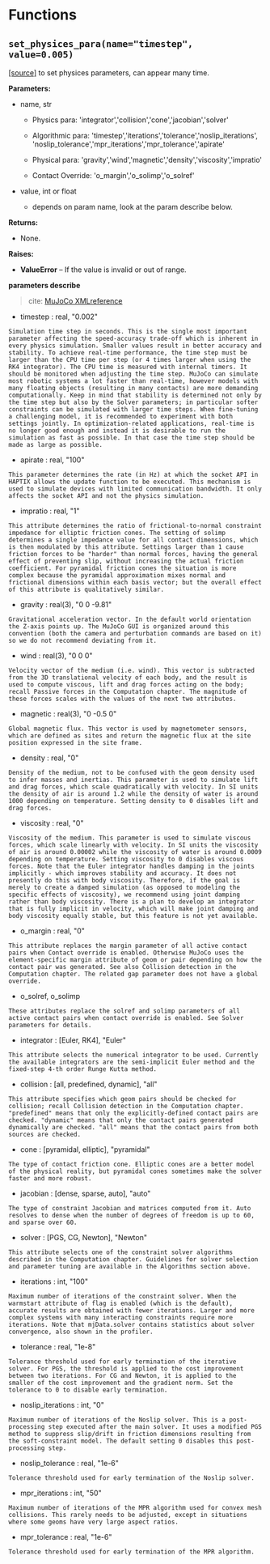 # Functions


## `set_physices_para(name="timestep", value=0.005)`


[[source]](http://www.mujoco.org/book/XMLreference.html) to set physices parameters, can appear many time.


**Parameters:**	   
- name, str
    - Physics para: 'integrator','collision','cone','jacobian','solver'

    - Algorithmic para: 'timestep','iterations','tolerance','noslip_iterations',
   'noslip_tolerance','mpr_iterations','mpr_tolerance','apirate'

    - Physical para: 'gravity','wind','magnetic','density','viscosity','impratio'

    - Contact Override: 'o_margin','o_solimp','o_solref'

- value, int or float
    - depends on param name, look at the param describe below.              

**Returns:**	

- None.

**Raises:**

- **ValueError** – If the value is invalid or out of range.


**parameters describe**

> cite: [MuJoCo XMLreference](http://www.mujoco.org/book/XMLreference.html) 

    
   - timestep : real, "0.002"

    Simulation time step in seconds. This is the single most important parameter affecting the speed-accuracy trade-off which is inherent in every physics simulation. Smaller values result in better accuracy and stability. To achieve real-time performance, the time step must be larger than the CPU time per step (or 4 times larger when using the RK4 integrator). The CPU time is measured with internal timers. It should be monitored when adjusting the time step. MuJoCo can simulate most robotic systems a lot faster than real-time, however models with many floating objects (resulting in many contacts) are more demanding computationally. Keep in mind that stability is determined not only by the time step but also by the Solver parameters; in particular softer constraints can be simulated with larger time steps. When fine-tuning a challenging model, it is recommended to experiment with both settings jointly. In optimization-related applications, real-time is no longer good enough and instead it is desirable to run the simulation as fast as possible. In that case the time step should be made as large as possible.
    
    
   - apirate : real, "100"

    This parameter determines the rate (in Hz) at which the socket API in HAPTIX allows the update function to be executed. This mechanism is used to simulate devices with limited communication bandwidth. It only affects the socket API and not the physics simulation.


   - impratio : real, "1"

    This attribute determines the ratio of frictional-to-normal constraint impedance for elliptic friction cones. The setting of solimp determines a single impedance value for all contact dimensions, which is then modulated by this attribute. Settings larger than 1 cause friction forces to be "harder" than normal forces, having the general effect of preventing slip, without increasing the actual friction coefficient. For pyramidal friction cones the situation is more complex because the pyramidal approximation mixes normal and frictional dimensions within each basis vector; but the overall effect of this attribute is qualitatively similar.


   - gravity : real(3), "0 0 -9.81"

    Gravitational acceleration vector. In the default world orientation the Z-axis points up. The MuJoCo GUI is organized around this convention (both the camera and perturbation commands are based on it) so we do not recommend deviating from it.


   - wind : real(3), "0 0 0"

    Velocity vector of the medium (i.e. wind). This vector is subtracted from the 3D translational velocity of each body, and the result is used to compute viscous, lift and drag forces acting on the body; recall Passive forces in the Computation chapter. The magnitude of these forces scales with the values of the next two attributes.


   - magnetic : real(3), "0 -0.5 0"

    Global magnetic flux. This vector is used by magnetometer sensors, which are defined as sites and return the magnetic flux at the site position expressed in the site frame.


   - density : real, "0"

    Density of the medium, not to be confused with the geom density used to infer masses and inertias. This parameter is used to simulate lift and drag forces, which scale quadratically with velocity. In SI units the density of air is around 1.2 while the density of water is around 1000 depending on temperature. Setting density to 0 disables lift and drag forces.


   - viscosity : real, "0"

    Viscosity of the medium. This parameter is used to simulate viscous forces, which scale linearly with velocity. In SI units the viscosity of air is around 0.00002 while the viscosity of water is around 0.0009 depending on temperature. Setting viscosity to 0 disables viscous forces. Note that the Euler integrator handles damping in the joints implicitly - which improves stability and accuracy. It does not presently do this with body viscosity. Therefore, if the goal is merely to create a damped simulation (as opposed to modeling the specific effects of viscosity), we recommend using joint damping rather than body viscosity. There is a plan to develop an integrator that is fully implicit in velocity, which will make joint damping and body viscosity equally stable, but this feature is not yet available.


   - o_margin : real, "0"

    This attribute replaces the margin parameter of all active contact pairs when Contact override is enabled. Otherwise MuJoCo uses the element-specific margin attribute of geom or pair depending on how the contact pair was generated. See also Collision detection in the Computation chapter. The related gap parameter does not have a global override.


   - o_solref, o_solimp
   
    These attributes replace the solref and solimp parameters of all active contact pairs when contact override is enabled. See Solver parameters for details.


   - integrator : [Euler, RK4], "Euler"

    This attribute selects the numerical integrator to be used. Currently the available integrators are the semi-implicit Euler method and the fixed-step 4-th order Runge Kutta method.


   - collision : [all, predefined, dynamic], "all"

    This attribute specifies which geom pairs should be checked for collision; recall Collision detection in the Computation chapter. "predefined" means that only the explicitly-defined contact pairs are checked. "dynamic" means that only the contact pairs generated dynamically are checked. "all" means that the contact pairs from both sources are checked.


   - cone : [pyramidal, elliptic], "pyramidal"

    The type of contact friction cone. Elliptic cones are a better model of the physical reality, but pyramidal cones sometimes make the solver faster and more robust.


   - jacobian : [dense, sparse, auto], "auto"

    The type of constraint Jacobian and matrices computed from it. Auto resolves to dense when the number of degrees of freedom is up to 60, and sparse over 60.


   - solver : [PGS, CG, Newton], "Newton"

    This attribute selects one of the constraint solver algorithms described in the Computation chapter. Guidelines for solver selection and parameter tuning are available in the Algorithms section above.


   - iterations : int, "100"

    Maximum number of iterations of the constraint solver. When the warmstart attribute of flag is enabled (which is the default), accurate results are obtained with fewer iterations. Larger and more complex systems with many interacting constraints require more iterations. Note that mjData.solver contains statistics about solver convergence, also shown in the profiler.


   - tolerance : real, "1e-8"

    Tolerance threshold used for early termination of the iterative solver. For PGS, the threshold is applied to the cost improvement between two iterations. For CG and Newton, it is applied to the smaller of the cost improvement and the gradient norm. Set the tolerance to 0 to disable early termination.


   - noslip_iterations : int, "0"

    Maximum number of iterations of the Noslip solver. This is a post-processing step executed after the main solver. It uses a modified PGS method to suppress slip/drift in friction dimensions resulting from the soft-constraint model. The default setting 0 disables this post-processing step.


   - noslip_tolerance : real, "1e-6"

    Tolerance threshold used for early termination of the Noslip solver.


   - mpr_iterations : int, "50"

    Maximum number of iterations of the MPR algorithm used for convex mesh collisions. This rarely needs to be adjusted, except in situations where some geoms have very large aspect ratios.


   - mpr_tolerance : real, "1e-6"

    Tolerance threshold used for early termination of the MPR algorithm.
